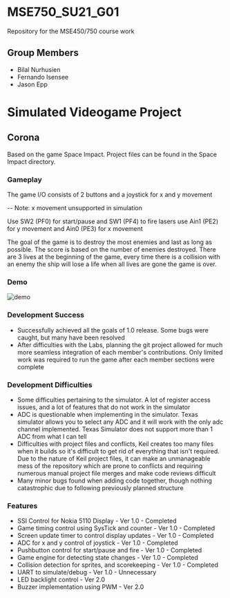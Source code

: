 # MSE750_SU21_G01
Repository for the MSE450/750 course work

## Group Members
- Bilal Nurhusien
- Fernando Isensee
- Jason Epp

# Simulated Videogame Project
## Corona
Based on the game Space Impact. Project files can be found in the Space Impact directory.

### Gameplay
The game I/O consists of 2 buttons and a joystick for x and y movement

-- Note: x movement unsupported in simulation

Use SW2 (PF0) for start/pause and SW1 (PF4) to fire lasers
use Ain1 (PE2) for y movement and Ain0 (PE3) for x movement

The goal of the game is to destroy the most enemies and last as long as possible.
The score is based on the number of enemies destroyed.
There are 3 lives at the beginning of the game, every time there is a collision with an enemy the ship will lose a life
when all lives are gone the game is over.

### Demo
![demo](https://media.github.sfu.ca/user/157/files/c699d900-d904-11eb-9771-77e67407c180)

### Development Success
* Successfully achieved all the goals of 1.0 release. Some bugs were caught, but many have been resolved
* After difficulties with the Labs, planning the git project allowed for much more seamless integration of each member's contributions. Only limited work was required to run the game after each member sections were complete

### Development Difficulties
* Some difficulties pertaining to the simulator. A lot of register access issues, and a lot of features that do not work in the simulator
* ADC is questionable when implementing in the simulator. Texas simulator allows you to select any ADC and it will work with the only adc channel implemented. Texas Simulator does not support more than 1 ADC from what I can tell
* Difficulties with project files and conflicts, Keil creates too many files when it builds so it's difficult to get rid of everything that isn't required. Due to the nature of Keil project files, it can make an unmanageable mess of the repository which are prone to conflicts and requiring numerous manual project file merges and make code reviews difficult
* Many minor bugs found when adding code together, though nothing catastrophic due to following previously planned structure

### Features
* SSI Control for Nokia 5110 Display - Ver 1.0 - Completed
* Game timing control using SysTick and counter - Ver 1.0 - Completed
* Screen update timer to control display updates - Ver 1.0 - Completed
* ADC for x and y control of joystick - Ver 1.0 - Completed
* Pushbutton control for start/pause and fire - Ver 1.0 - Completed
* Game engine for detecting state changes - Ver 1.0 - Completed
* Collision detection for sprites, and scorekeeping - Ver 1.0 - Completed
* UART to simulate/debug - Ver 1.0 - Unnecessary
* LED backlight control - Ver 2.0
* Buzzer implementation using PWM - Ver 2.0

